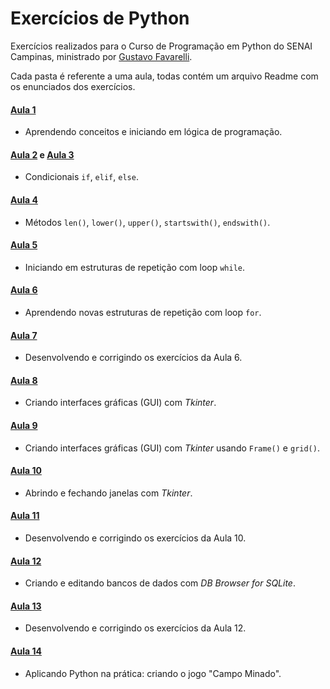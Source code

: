 # Exercícios de Python

Exercícios realizados para o Curso de Programação em Python do SENAI Campinas, ministrado por [Gustavo Favarelli](https://github.com/gfavarelli).

Cada pasta é referente a uma aula, todas contém um arquivo Readme com os enunciados dos exercícios.

#### [Aula 1](aula_01/Readme.md)
- Aprendendo conceitos e iniciando em lógica de programação.

#### [Aula 2](aula_02/Readme.md) e [Aula 3](aula_03/Readme.md)
- Condicionais `if`, `elif`, `else`.

#### [Aula 4](aula_04/Readme.md)
- Métodos `len()`, `lower()`, `upper()`, `startswith()`, `endswith()`.

#### [Aula 5](aula_05/Readme.md)
- Iniciando em estruturas de repetição com loop `while`.

#### [Aula 6](aula_06/Readme.md)
- Aprendendo novas estruturas de repetição com loop `for`.

#### [Aula 7]()
- Desenvolvendo e corrigindo os exercícios da Aula 6.

#### [Aula 8](aula_08/Readme.md)
- Criando interfaces gráficas (GUI) com _Tkinter_.

#### [Aula 9](aula_09/Readme.md)
- Criando interfaces gráficas (GUI) com _Tkinter_ usando `Frame()` e `grid()`.

#### [Aula 10](aula_10/Readme.md)
- Abrindo e fechando janelas com _Tkinter_.

#### [Aula 11]()
- Desenvolvendo e corrigindo os exercícios da Aula 10.

#### [Aula 12](aula_12/Readme.md)
- Criando e editando bancos de dados com _DB Browser for SQLite_.

#### [Aula 13]()
- Desenvolvendo e corrigindo os exercícios da Aula 12.

#### [Aula 14](aula_14/Readme.md)
- Aplicando Python na prática: criando o jogo "Campo Minado".
